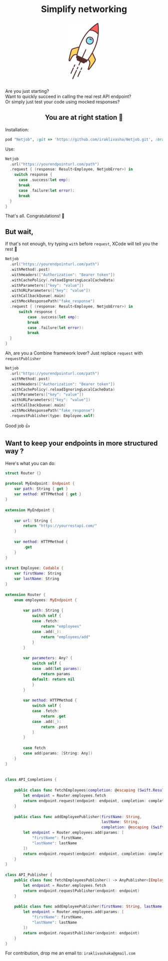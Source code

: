<h1 align="center"> Simplify networking </h1>
<p align="center">
  <img height="200" src="https://github.com/iraklivasha/Netjob/blob/main/Resources/rocket.png">
</p>

Are you just starting? <br/>
Want to quickly succeed in calling the real rest API endpoint? <br/>
Or simply just test your code using mocked responses? <br/>

<h2 align="center"> You are at right station 🚃 </h2>

Installation: 

```ruby
pod "Netjob", :git => 'https://github.com/iraklivasha/Netjob.git', :branch => 'main'
```

Use:

```swift
Netjob
  .url("https://yourendpointurl.com/path")
  .request { (response: Result<Employee, NetjobError>) in
    switch response {
      case .success(let emp):
      break
      case .failure(let error):
      break
  }
}
```

That's all. Congratulations! 🥂

<h2>But wait, </h2>

If that's not enough, try typing `with` before `request`, XCode will tell you the rest 🤩

```swift
Netjob
  .url("https://yourendpointurl.com/path")
  .withMethod(.post)
  .withHeaders(["Authorization": "Bearer token"])
  .withCachePolicy(.reloadIgnoringLocalCacheData)
  .withParameters(["key": "value"])
  .withURLParameters(["key": "value"])
  .withCallbackQueue(.main)
  .withMockResponsePath("fake_response")
  .request { (response: Result<Employee, NetjobError>) in
      switch response {
          case .success(let emp):
          break
          case .failure(let error):
          break
  }
}
``` 

Ah, are you a Combine framework lover? 
Just replace `request` with `requestPublisher`

```swift
Netjob
  .url("https://yourendpointurl.com/path")
  .withMethod(.post)
  .withHeaders(["Authorization": "Bearer token"])
  .withCachePolicy(.reloadIgnoringLocalCacheData)
  .withParameters(["key": "value"])
  .withURLParameters(["key": "value"])
  .withCallbackQueue(.main)
  .withMockResponsePath("fake_response")
  .requestPublisher(type: Employee.self)
``` 
Good job 👍

<h2>Want to keep your endpoints in more structured way ? </h2>

Here's what you can do:
 
```swift
struct Router {}

protocol MyEndpoint: Endpoint {
    var path: String { get }
    var method: HTTPMethod { get }
}

extension MyEndpoint {
    
    var url: String {
        return "https://yourrestapi.com/"
    }
    
    var method: HTTPMethod {
        .get
    }
}

struct Employee: Codable {
    var firstName: String
    var lastName: String
}

extension Router {
    enum employees: MyEndpoint {
        
        var path: String {
            switch self {
            case .fetch:
                return "employees"
            case .add(_):
                return "employees/add"
            }
        }
        
        var parameters: Any? {
            switch self {
            case .add(let params):
                return params
            default: return nil
            }
        }
        
        var method: HTTPMethod {
            switch self {
            case .fetch:
                return .get
            case .add(_):
                return .post
            }
        }
        
        case fetch
        case add(params: [String: Any])
    }
}


class API_Completions {
    
    public class func fetchEmployees(completion: @escaping (Swift.Result<Employee, NetjobError>) -> Void) -> CancellableTask? {
        let endpoint = Router.employees.fetch
        return endpoint.request(endpoint: endpoint, completion: completion)
    }
    
    public class func addEmployeePublisher(firstName: String,
                                           lastName: String,
                                           completion: @escaping (Swift.Result<Employee, NetjobError>) -> Void) -> CancellableTask? {
        let endpoint = Router.employees.add(params: [
            "firstName": firstName,
            "lastName": lastName
        ])
        return endpoint.request(endpoint: endpoint, completion: completion)
    }
}

class API_Publisher {
    public class func fetchEmployeesPublisher() -> AnyPublisher<[Employee], NetjobError> {
        let endpoint = Router.employees.fetch
        return endpoint.requestPublisher(endpoint: endpoint)
    }
    
    public class func addEmployeePublisher(firstName: String, lastName: String) -> AnyPublisher<Employee, NetjobError> {
        let endpoint = Router.employees.add(params: [
            "firstName": firstName,
            "lastName": lastName
        ])
        return endpoint.requestPublisher(endpoint: endpoint)
    }
}

```

For contribution, drop me an email to: `iraklivashaka@gmail.com` 
